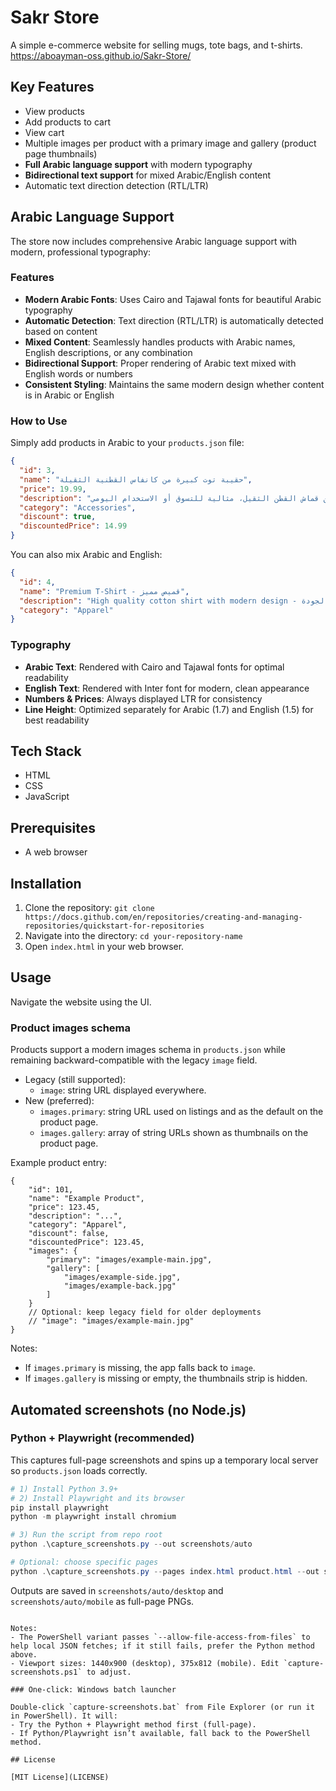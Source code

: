 # Sakr Store

A simple e-commerce website for selling mugs, tote bags, and t-shirts.
https://aboayman-oss.github.io/Sakr-Store/

## Key Features

- View products
- Add products to cart
- View cart
- Multiple images per product with a primary image and gallery (product page thumbnails)
- **Full Arabic language support** with modern typography
- **Bidirectional text support** for mixed Arabic/English content
- Automatic text direction detection (RTL/LTR)

## Arabic Language Support

The store now includes comprehensive Arabic language support with modern, professional typography:

### Features

- **Modern Arabic Fonts**: Uses Cairo and Tajawal fonts for beautiful Arabic typography
- **Automatic Detection**: Text direction (RTL/LTR) is automatically detected based on content
- **Mixed Content**: Seamlessly handles products with Arabic names, English descriptions, or any combination
- **Bidirectional Support**: Proper rendering of Arabic text mixed with English words or numbers
- **Consistent Styling**: Maintains the same modern design whether content is in Arabic or English

### How to Use

Simply add products in Arabic to your `products.json` file:

```json
{
  "id": 3,
  "name": "حقيبة توت كبيرة من كانفاس القطنية الثقيلة",
  "price": 19.99,
  "description": "حقيبة توت كبيرة متعددة الاستخدامات مصنوعة من قماش القطن الثقيل، مثالية للتسوق أو الاستخدام اليومي.",
  "category": "Accessories",
  "discount": true,
  "discountedPrice": 14.99
}
```

You can also mix Arabic and English:

```json
{
  "id": 4,
  "name": "Premium T-Shirt - قميص مميز",
  "description": "High quality cotton shirt with modern design - قميص قطني عالي الجودة",
  "category": "Apparel"
}
```

### Typography

- **Arabic Text**: Rendered with Cairo and Tajawal fonts for optimal readability
- **English Text**: Rendered with Inter font for modern, clean appearance
- **Numbers & Prices**: Always displayed LTR for consistency
- **Line Height**: Optimized separately for Arabic (1.7) and English (1.5) for best readability

## Tech Stack

- HTML
- CSS
- JavaScript

## Prerequisites

- A web browser

## Installation

1. Clone the repository: `git clone https://docs.github.com/en/repositories/creating-and-managing-repositories/quickstart-for-repositories`
2. Navigate into the directory: `cd your-repository-name`
3. Open `index.html` in your web browser.

## Usage

Navigate the website using the UI.

### Product images schema

Products support a modern images schema in `products.json` while remaining backward-compatible with the legacy `image` field.

- Legacy (still supported):
	- `image`: string URL displayed everywhere.
- New (preferred):
	- `images.primary`: string URL used on listings and as the default on the product page.
	- `images.gallery`: array of string URLs shown as thumbnails on the product page.

Example product entry:

```
{
	"id": 101,
	"name": "Example Product",
	"price": 123.45,
	"description": "...",
	"category": "Apparel",
	"discount": false,
	"discountedPrice": 123.45,
	"images": {
		"primary": "images/example-main.jpg",
		"gallery": [
			"images/example-side.jpg",
			"images/example-back.jpg"
		]
	}
	// Optional: keep legacy field for older deployments
	// "image": "images/example-main.jpg"
}
```

Notes:
- If `images.primary` is missing, the app falls back to `image`.
- If `images.gallery` is missing or empty, the thumbnails strip is hidden.

## Automated screenshots (no Node.js)

### Python + Playwright (recommended)

This captures full-page screenshots and spins up a temporary local server so `products.json` loads correctly.

```powershell
# 1) Install Python 3.9+
# 2) Install Playwright and its browser
pip install playwright
python -m playwright install chromium

# 3) Run the script from repo root
python .\capture_screenshots.py --out screenshots/auto

# Optional: choose specific pages
python .\capture_screenshots.py --pages index.html product.html --out screenshots/auto
```

Outputs are saved in `screenshots/auto/desktop` and `screenshots/auto/mobile` as full-page PNGs.
```

Notes:
- The PowerShell variant passes `--allow-file-access-from-files` to help local JSON fetches; if it still fails, prefer the Python method above.
- Viewport sizes: 1440x900 (desktop), 375x812 (mobile). Edit `capture-screenshots.ps1` to adjust.

### One-click: Windows batch launcher

Double-click `capture-screenshots.bat` from File Explorer (or run it in PowerShell). It will:
- Try the Python + Playwright method first (full-page).
- If Python/Playwright isn’t available, fall back to the PowerShell method.

## License

[MIT License](LICENSE)
